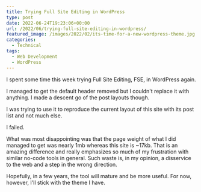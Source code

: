 ```yaml
---
title: Trying Full Site Editing in WordPress
type: post
date: 2022-06-24T19:23:06+00:00
url: /2022/06/trying-full-site-editing-in-wordpress/
featured_image: /images/2022/02/its-time-for-a-new-wordpress-theme.jpg
categories:
  - Technical
tags:
  - Web Development
  - WordPress
---
```


I spent some time this week trying Full Site Editing, FSE, in WordPress again.

I managed to get the default header removed but I couldn't replace it with anything. I made a descent go of the post layouts though.

I was trying to use it to reproduce the current layout of this site with its post list and not much else.

I failed.

What was most disappointing was that the page weight of what I did managed to get was nearly 1mb whereas this site is ~17kb. That is an amazing difference and really emphasizes so much of my frustration with similar no-code tools in general. Such waste is, in my opinion, a disservice to the web and a step in the wrong direction.

Hopefully, in a few years, the tool will mature and be more useful. For now, however, I'll stick with the theme I have.